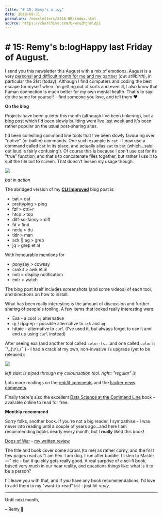 ```yaml
---
title: "# 15: Remy's b:log"
date: 2018-08-31
permalink: /newsletters/2018-08/index.html
source: https://ckarchive.com/b/wvu2hghvldp2
---
```


# # 15: Remy's b:logHappy last Friday of August.

I send you this newsletter this August with a mix of emotions. August is a very [personal and difficult month for me and my partner](https://remysharp.com/2018/08/30/8-years-on) (_cw: stillbirth_), in particular the 31st (today). Although I find computers and coding the best escape for myself when I'm getting out of sorts and even ill, I also know that human connection is much better for my own mental health. That's to say: do the same for yourself - find someone you love, and tell them ❤️

**On the blog**  

Projects have been quieter this month (although I've been tinkering), but a blog post which I'd been slowly building went live last week and it's been rather popular on the usual post-sharing sites.

I'd been collecting command line tools that I've been slowly favouring over "native" (or builtin) commands. One such example is `cat` - I now use a command called `bat` in its place, and actually alias `cat` to `bat` (which…said out loud is fairly confusing!). Of course this is because I don't use cat for its "true" function, and that's to concatenate files together, but rather I use it to spit the file out to screen. That doesn't lessen my usage though.

![](https://convertkit.s3.amazonaws.com/assets/pictures/40116/1495706/content_bat.gif)

_bat in action_  

The abridged version of my **[CLI Improved](https://remysharp.com/2018/08/23/cli-improved)** blog post is:

*   bat > cat
*   prettyping > ping
*   fzf > ctrl+r
*   htop > top
*   diff-so-fancy > diff
*   fd > find
*   ncdu > du
*   tldr > man
*   ack || ag > grep
*   jq > grep et al

With honourable mentions for

*   ponysay > cowsay
*   csvkit > awk et al
*   noti > display notification
*   entr > watch

The blog post itself includes screenshots (and some videos) of each tool, and directions on how to install.

What has been really interesting is the amount of discussion and further sharing of people's tooling. A few items that looked really interesting were:

*   Exa - a cool `ls` alternative
*   rg / ripgrep - possible alternative to `ack` and `ag`
*   httpie - alternative to `curl` (I've used it, but always forget to use it and end up using `curl` instead)

After seeing exa (and another tool called `color-ls` …and one called `colorls` ¯\\\_(ツ)\_/¯ ) - I had a crack at my own, non-invasive `ls` upgrade (yet to be released):

![](https://convertkit.s3.amazonaws.com/assets/pictures/40116/1495692/content_Screen_Shot_2018-08-26_at_20.00.18.png)

_left side: ls piped through my colourisation tool. right: "regular" ls_

Lots more readings on the [reddit comments](https://www.reddit.com/r/webdev/comments/99x6uo/my_cli_improved/) and the [hacker news comments](https://news.ycombinator.com/item?id=17874718).

Finally there's also the excellent [Data Science at the Command Line](https://www.datascienceatthecommandline.com/)[](https://www.datascienceatthecommandline.com/) book - available online to read for free.

**Monthly recommend**

Sorry folks, another book. If you're not a big reader, I sympathise - I was never into reading until a couple of years ago…and here I am recommending books nearly every month, but I **really** liked this book!

[Dogs of War](https://www.goodreads.com/book/show/35827220-dogs-of-war) - [my written review](https://www.goodreads.com/review/show/2479985303?book_show_action=false&from_review_page=1)

The title and book cover come across (to me) as rather corny, and the first few pages read as "I am Rex. I am dog. I run after baddie. I listen to Master—" etc - but it quickly gets really good. A real surprise of a sci-fi book, based very much in our near reality, and questions things like: what is it to be a person?

I'll leave you with that, and if _you_ have any book recommendations, I'd love to add them to my "want-to-read" list - just hit _reply_.

* * *

Until next month,  

– Remy 👋
